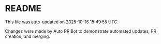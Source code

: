 # README

This file was auto-updated on 2025-10-16 15:49:55 UTC.

Changes were made by Auto PR Bot to demonstrate automated updates, PR creation, and merging.

